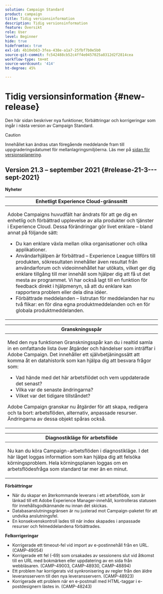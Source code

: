 ```yaml
---
solution: Campaign Standard
product: campaign
title: Tidig versionsinformation
description: Tidig versionsinformation
feature: Översikt
role: User
level: Beginner
hide: true
hidefromtoc: true
exl-id: 4b10eb63-3fea-438e-a1a7-25fbf7b0e5b0
source-git-commit: fc542488cb52c4ff4e0457025a8312d2f2814cea
workflow-type: tm+mt
source-wordcount: '414'
ht-degree: 45%

---
```


# Tidig versionsinformation {#new-release}

Den här sidan beskriver nya funktioner, förbättringar och korrigeringar som ingår i nästa version av Campaign Standard.

>[!CAUTION]
>
> Innehållet kan ändras utan föregående meddelande fram till uppgraderingsdatumet för mellanlagringsmiljöerna. Läs mer på [sidan för versionsplanering](../../rn/using/release-planning.md).


## Version 21.3 – september 2021 {#release-21-3---sept-2021}


**Nyheter**


<table> 
<thead> 
<tr> 
<th> <strong>Enhetligt Experience Cloud-gränssnitt</strong><br /> </th> 
</tr> 
</thead> 
<tbody> 
<tr> 
<td>
<p>Adobe Campaigns huvudfält har ändrats för att ge dig en enhetlig och förbättrad upplevelse av alla produkter och tjänster i Experience Cloud. Dessa förändringar gör livet enklare – bland annat på följande sätt:</p>
<ul>
<li>Du kan enklare växla mellan olika organisationer och olika applikationer.</li>
<li>Användarhjälpen är förbättrad – Experience League tillförs till produkten, sökresultaten innehåller även resultat från användarforum och videoinnehållet har utökats, vilket ger dig enklare tillgång till mer innehåll som hjälper dig att få ut det mesta av programmet. Vi har också lagt till en funktion för feedback direkt i hjälpmenyn, så att du enklare kan rapportera problem eller dela dina idéer.</li>
<li>Förbättrade meddelanden – listrutan för meddelanden har nu två flikar: en för dina egna produktmeddelanden och en för globala produktmeddelanden.</li>
</ul>
<!--<p>For more information refer to the <a href="../../start/using/interface-description.md#top-bar">detailed documentation</a>.
</p>-->
</td> 
</tr> 
</tbody> 
</table>

<table> 
<thead> 
<tr> 
<th> <strong>Granskningsspår</strong><br /> </th> 
</tr> 
</thead> 
<tbody> 
<tr> 
<td>
<p>Med den nya funktionen Granskningsspår kan du i realtid samla in en omfattande lista över åtgärder och händelser som inträffar i Adobe Campaign. Det innehåller ett självbetjäningssätt att komma åt en datahistorik som kan hjälpa dig att besvara frågor som:</p>
<ul>
<li>Vad hände med det här arbetsflödet och vem uppdaterade det senast?</li>
<li>Vilka var de senaste ändringarna?</li>
<li>Vilket var det tidigare tillståndet?</li>
</ul>
<p>Adobe Campaign granskar nu åtgärder för att skapa, redigera och ta bort: arbetsflöden, alternativ, anpassade resurser. Ändringarna av dessa objekt spåras också.</p>
<!--<p>For more information refer to the <a href="../../administration/using/audit.md">detailed documentation</a>.
</p>-->
</td> 
</tr> 
</tbody> 
</table>


<table> 
<thead> 
<tr> 
<th> <strong>Diagnostikläge för arbetsflöde</strong><br /> </th> 
</tr> 
</thead> 
<tbody> 
<tr> 
<td>
<p>Nu kan du köra Campaign-arbetsflöden i diagnostikläge. I det här läget loggas information som kan hjälpa dig att felsöka körningsproblem. Hela körningsplanen loggas om en arbetsflödesfråga som standard tar mer än en minut.</p>
<!--<p>For more information refer to the <a href="../../administration/using/audit.md">detailed documentation</a>.
</p>-->
</td> 
</tr> 
</tbody> 
</table>

**Förbättringar**

* När du skapar en återkommande leverans i ett arbetsflöde, som är länkad till ett Adobe Experience Manager-innehåll, kontrolleras statusen för innehållsgodkännande nu innan det skickas.
* Databasanslutningsgränsen är nu justerad mot Campaign-paketet för att undvika anslutningsfel.
* En konsekvenskontroll lades till när index skapades i anpassade resurser och felmeddelandena förbättrades.

**Felkorrigeringar**

* Korrigerade ett timeout-fel vid import av e-postinnehåll från en URL. (CAMP-49054)
* Korrigerade ett fel (-69) som orsakades av sessionens slut vid åtkomst till en URL med bokmärken eller uppdatering av en sida från webbläsaren. (CAMP-49003, CAMP-48930, CAMP-48894)
* Ett problem har korrigerats vid synkronisering av regler från den äldre leveransservern till den nya leveransservern. (CAMP-48923)
* Korrigerade ett problem när en e-postmall med HTML-taggar i e-postdesignern lästes in. (CAMP-48243)
